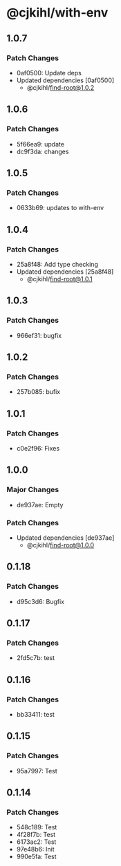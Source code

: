 # @cjkihl/with-env

## 1.0.7

### Patch Changes

- 0af0500: Update deps
- Updated dependencies [0af0500]
  - @cjkihl/find-root@1.0.2

## 1.0.6

### Patch Changes

- 5f66ea9: update
- dc9f3da: changes

## 1.0.5

### Patch Changes

- 0633b69: updates to with-env

## 1.0.4

### Patch Changes

- 25a8f48: Add type checking
- Updated dependencies [25a8f48]
  - @cjkihl/find-root@1.0.1

## 1.0.3

### Patch Changes

- 966ef31: bugfix

## 1.0.2

### Patch Changes

- 257b085: bufix

## 1.0.1

### Patch Changes

- c0e2f96: Fixes

## 1.0.0

### Major Changes

- de937ae: Empty

### Patch Changes

- Updated dependencies [de937ae]
  - @cjkihl/find-root@1.0.0

## 0.1.18

### Patch Changes

- d95c3d6: Bugfix

## 0.1.17

### Patch Changes

- 2fd5c7b: test

## 0.1.16

### Patch Changes

- bb33411: test

## 0.1.15

### Patch Changes

- 95a7997: Test

## 0.1.14

### Patch Changes

- 548c189: Test
- 4f28f7b: Test
- 6173ac2: Test
- 97e48b6: Init
- 990e5fa: Test
